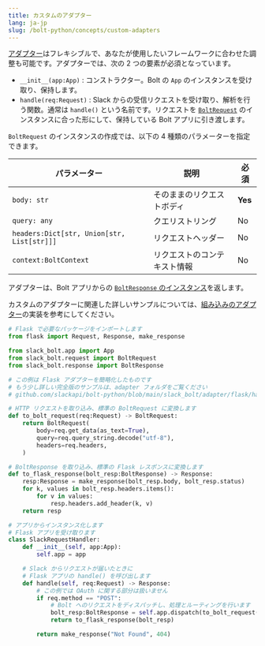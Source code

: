 ```yaml
---
title: カスタムのアダプター
lang: ja-jp
slug: /bolt-python/concepts/custom-adapters
---
```


[アダプター](/bolt-python/concepts/adapters)はフレキシブルで、あなたが使用したいフレームワークに合わせた調整も可能です。アダプターでは、次の 2 つの要素が必須となっています。

- `__init__(app:App)` : コンストラクター。Bolt の `App` のインスタンスを受け取り、保持します。
- `handle(req:Request)` : Slack からの受信リクエストを受け取り、解析を行う関数。通常は `handle()` という名前です。リクエストを [`BoltRequest`](https://github.com/slackapi/bolt-python/blob/main/slack_bolt/request/request.py) のインスタンスに合った形にして、保持している Bolt アプリに引き渡します。

`BoltRequest` のインスタンスの作成では、以下の 4 種類のパラメーターを指定できます。

| パラメーター | 説明 | 必須 |
|-----------|-------------|-----------|
| `body: str` | そのままのリクエストボディ | **Yes** |
| `query: any` | クエリストリング | No |
| `headers:Dict[str, Union[str, List[str]]]` | リクエストヘッダー | No |
| `context:BoltContext` | リクエストのコンテキスト情報 | No |

アダプターは、Bolt アプリからの [`BoltResponse` のインスタンス](https://github.com/slackapi/bolt-python/blob/main/slack_bolt/response/response.py)を返します。

カスタムのアダプターに関連した詳しいサンプルについては、[組み込みのアダプター](https://github.com/slackapi/bolt-python/tree/main/slack_bolt/adapter)の実装を参考にしてください。

```python
# Flask で必要なパッケージをインポートします
from flask import Request, Response, make_response

from slack_bolt.app import App
from slack_bolt.request import BoltRequest
from slack_bolt.response import BoltResponse

# この例は Flask アダプターを簡略化したものです
# もう少し詳しい完全版のサンプルは、adapter フォルダをご覧ください
# github.com/slackapi/bolt-python/blob/main/slack_bolt/adapter/flask/handler.py

# HTTP リクエストを取り込み、標準の BoltRequest に変換します
def to_bolt_request(req:Request) -> BoltRequest:
    return BoltRequest(
        body=req.get_data(as_text=True),
        query=req.query_string.decode("utf-8"),
        headers=req.headers,
    )

# BoltResponse を取り込み、標準の Flask レスポンスに変換します
def to_flask_response(bolt_resp:BoltResponse) -> Response:
    resp:Response = make_response(bolt_resp.body, bolt_resp.status)
    for k, values in bolt_resp.headers.items():
        for v in values:
            resp.headers.add_header(k, v)
    return resp

# アプリからインスタンス化します
# Flask アプリを受け取ります
class SlackRequestHandler:
    def __init__(self, app:App):
        self.app = app

    # Slack からリクエストが届いたときに
    # Flask アプリの handle() を呼び出します
    def handle(self, req:Request) -> Response:
        # この例では OAuth に関する部分は扱いません
        if req.method == "POST":
            # Bolt へのリクエストをディスパッチし、処理とルーティングを行います
            bolt_resp:BoltResponse = self.app.dispatch(to_bolt_request(req))
            return to_flask_response(bolt_resp)

        return make_response("Not Found", 404)
```
